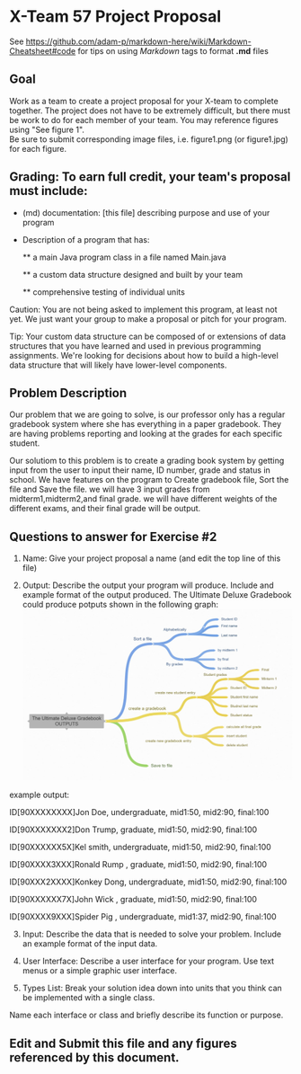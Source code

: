 # X-Team 57 Project Proposal

See https://github.com/adam-p/markdown-here/wiki/Markdown-Cheatsheet#code for tips on using *Markdown* tags to format __.md__ files

## Goal

Work as a team to create a project proposal for your X-team to complete together.
The project does not have to be extremely difficult,
but there must be work to do for each member of your team.
You may reference figures using "See figure 1".  
Be sure to submit corresponding image files, i.e. figure1.png (or figure1.jpg) for each figure.

## Grading: To earn full credit, your team's proposal must include:

* (md) documentation: [this file] describing purpose and use of your program

* Description of a program that has:

  ** a main Java program class in a file named Main.java
  
  ** a custom data structure designed and built by your team
  
  ** comprehensive testing of individual units
  
 Caution: You are not being asked to implement this program, at least not yet. 
 We just want your group to make a proposal or pitch for your program.
 
 Tip: Your custom data structure can be composed of or extensions of data structures that you have learned and used in previous programming assignments.  We're looking for decisions about how to build a high-level data structure that will likely have lower-level components.

## Problem Description

Our problem that we are going to solve, is our professor only has a regular gradebook system where she has everything in a paper gradebook. They are having problems reporting and looking at the grades for each specific student.

Our solutiom to this problem is to create a grading book system by getting input from the user to input their name, ID number, grade and status in school. We have features on the program to Create gradebook file, Sort the file and Save the file. we will have 3 input grades from midterm1,midterm2,and final grade. we will have different weights of the different exams, and their final grade will be output.
## Questions to answer for Exercise #2

1. Name: Give your project proposal a name (and edit the top line of this file)



2. Output: Describe the output your program will produce.  Include and example format of the output produced.
The Ultimate Deluxe Gradebook could produce potputs shown in the following graph:
![Image of Yaktocat](https://github.com/WHITEMORPHO/X-team-57/blob/master/gradebook.JPG)

example output:

ID[90XXXXXXXX]Jon Doe,   undergraduate, mid1:50, mid2:90, final:100

ID[90XXXXXXX2]Don Trump, graduate, mid1:50, mid2:90, final:100

ID[90XXXXXX5X]Kel smith, undergraduate, mid1:50, mid2:90, final:100

ID[90XXXX3XXX]Ronald Rump , graduate, mid1:50, mid2:90, final:100

ID[90XXX2XXXX]Konkey Dong, undergraduate, mid1:50, mid2:90, final:100

ID[90XXXXXX7X]John Wick , graduate, mid1:50, mid2:90, final:100

ID[90XXXX9XXX]Spider Pig , undergraduate, mid1:37, mid2:90, final:100

3. Input: Describe the data that is needed to solve your problem. Include an example format of the input data.



4. User Interface: Describe a user interface for your program.  Use text menus or a simple graphic user interface.



5. Types List: Break your solution idea down into units that you think can be implemented with a single class.



Name each interface or class and briefly describe its function or purpose.


## Edit and Submit this file and any figures referenced by this document.

